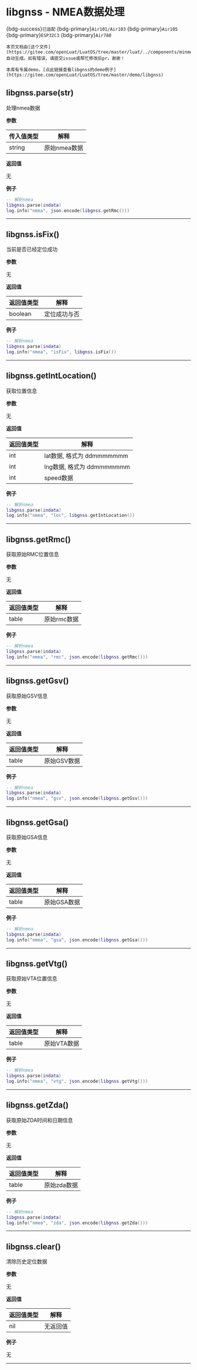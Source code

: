 # libgnss - NMEA数据处理

{bdg-success}`已适配` {bdg-primary}`Air101/Air103` {bdg-primary}`Air105` {bdg-primary}`ESP32C3` {bdg-primary}`Air780`

```{note}
本页文档由[这个文件](https://gitee.com/openLuat/LuatOS/tree/master/luat/../components/minmea/luat_lib_libgnss.c)自动生成。如有错误，请提交issue或帮忙修改后pr，谢谢！
```

```{tip}
本库有专属demo，[点此链接查看libgnss的demo例子](https://gitee.com/openLuat/LuatOS/tree/master/demo/libgnss)
```

## libgnss.parse(str)

处理nmea数据

**参数**

|传入值类型|解释|
|-|-|
|string|原始nmea数据|

**返回值**

无

**例子**

```lua
-- 解析nmea
libgnss.parse(indata)
log.info("nmea", json.encode(libgnss.getRmc()))

```

---

## libgnss.isFix()

当前是否已经定位成功

**参数**

无

**返回值**

|返回值类型|解释|
|-|-|
|boolean|定位成功与否|

**例子**

```lua
-- 解析nmea
libgnss.parse(indata)
log.info("nmea", "isFix", libgnss.isFix())

```

---

## libgnss.getIntLocation()

获取位置信息

**参数**

无

**返回值**

|返回值类型|解释|
|-|-|
|int|lat数据, 格式为 ddmmmmmmm|
|int|lng数据, 格式为 ddmmmmmmm|
|int|speed数据|

**例子**

```lua
-- 解析nmea
libgnss.parse(indata)
log.info("nmea", "loc", libgnss.getIntLocation())

```

---

## libgnss.getRmc()

获取原始RMC位置信息

**参数**

无

**返回值**

|返回值类型|解释|
|-|-|
|table|原始rmc数据|

**例子**

```lua
-- 解析nmea
libgnss.parse(indata)
log.info("nmea", "rmc", json.encode(libgnss.getRmc()))

```

---

## libgnss.getGsv()

获取原始GSV信息

**参数**

无

**返回值**

|返回值类型|解释|
|-|-|
|table|原始GSV数据|

**例子**

```lua
-- 解析nmea
libgnss.parse(indata)
log.info("nmea", "gsv", json.encode(libgnss.getGsv()))

```

---

## libgnss.getGsa()

获取原始GSA信息

**参数**

无

**返回值**

|返回值类型|解释|
|-|-|
|table|原始GSA数据|

**例子**

```lua
-- 解析nmea
libgnss.parse(indata)
log.info("nmea", "gsa", json.encode(libgnss.getGsa()))

```

---

## libgnss.getVtg()

获取原始VTA位置信息

**参数**

无

**返回值**

|返回值类型|解释|
|-|-|
|table|原始VTA数据|

**例子**

```lua
-- 解析nmea
libgnss.parse(indata)
log.info("nmea", "vtg", json.encode(libgnss.getVtg()))

```

---

## libgnss.getZda()

获取原始ZDA时间和日期信息

**参数**

无

**返回值**

|返回值类型|解释|
|-|-|
|table|原始zda数据|

**例子**

```lua
-- 解析nmea
libgnss.parse(indata)
log.info("nmea", "zda", json.encode(libgnss.getZda()))

```

---

## libgnss.clear()

清除历史定位数据

**参数**

无

**返回值**

|返回值类型|解释|
|-|-|
|nil|无返回值|

**例子**

无

---

